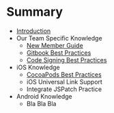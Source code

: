 # Summary

* [Introduction](README.md)
* Our Team Specific Knowledge
   * [New Member Guide](new_member_guide.md)
   * [Gitbook Best Practices](gitbook_best_practices.md)
   * [Code Signing Best Practices](code_signing_best_practices.md)
* iOS Knowledge
   * [CocoaPods Best Practices](cocoapods_best_practices.md)
   * iOS Universal Link Support
   * Integrate JSPatch Practice
* Android Knowledge
   * Bla Bla Bla

